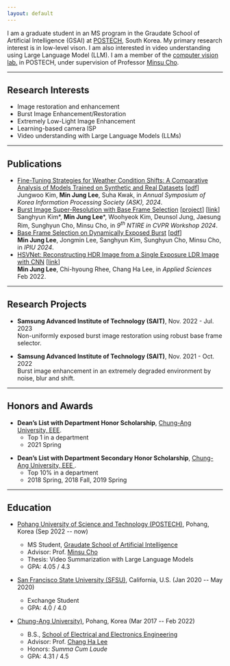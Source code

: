 ```yaml
---
layout: default
---
```


I am a graduate student in an MS program in the Graudate School of Artificial Intelligence (GSAI) at [POSTECH](https://www.postech.ac.kr/), South Korea.
My primary research interest is in low-level vison. I am also interested in video understanding using Large Language Model (LLM).
I am a member of the [computer vision lab.](https://cvlab.postech.ac.kr/lab/) in POSTECH, under supervision of Professor [Minsu Cho](http://cvlab.postech.ac.kr/~mcho/).




* * *

## Research Interests

*   Image restoration and enhancement
*   Burst Image Enhancement/Restoration
*   Extremely Low-Light Image Enhancement
*   Learning-based camera ISP
*   Video understanding with Large Language Models (LLMs)

<!-- * * * -->

<!-- ## Industry Experience

* [Meta Reality Labs.](https://about.meta.com/realitylabs/), Burlingame, California, U.S.A.
  * _Ph.D Research Scientist Intern_, Jul 2023 ~ Oct 2023
    * Manager: Survi Kyal, Mentor: Fengting Yang
    * Succeeded to achieve KPIs of Eye Tracking production model of Arcata project (XR Eyes)
    * Improved gaze estimation accuracy in production model of Meta Quest using a single POR camera through invariant feature learning for a personalized, explainable ML Eyes
   
<!--
    * Learning-based analytics research on human behavior for AR/VR device. (XR Eyes)
    * Improved gaze estimation accuracy in Meta Quest production model using a single POR camera through invariant feature learning for a personalized, explainable ML Eyes model
    * Increased KPIs (P95, PCD$<$4.5) of ET production model by 9% of Arcata project 
-->
<!--
* [Fast campus.](https://fastcampus.co.kr/), Seoul, South Korea.
  * _Computer Vision Lecturer_, Mar 2022 ~ Aug 2022
    * Lecturing on computer vision from classical to state-of-the-art deep learning approaches.
    * Curriculum Sheet: [Google Spreadsheet](https://bit.ly/440T2ih)
-->

<!-- * [Vuno Inc.](https://www.vuno.co/), Seoul, South Korea.
  * _Front-end Developer_, Jun 2017 ~ Aug 2017
    * Developed the client/front-end interface for an AI-based software for diagnosis of major abnormalities from a chest X-ray. -->


* * *

## Publications
*   [Fine-Tuning Strategies for Weather Condition Shifts: A Comparative Analysis of Models Trained on Synthetic and Real Datasets](./assets/pdf/KIPS_C2024A0277F.pdf) [[pdf](./assets/pdf/KIPS_C2024A0277F.pdf)] Jungwoo Kim, **Min Jung Lee**, Suha Kwak, in _Annual Symposium of Korea Information Processing Society (ASK), 2024_.
*   [Burst Image Super-Resolution with Base Frame Selection](https://www.arxiv.org/pdf/2406.17869) [[project](https://postech-cvlab.github.io/Burst_FSN/)] [[link](https://www.arxiv.org/pdf/2406.17869)] Sanghyun Kim\*, **Min Jung Lee**\*, Woohyeok Kim, Deunsol Jung, Jaesung Rim, Sunghyun Cho, Minsu Cho, in _9<sup>th</sup> NTIRE in CVPR Workshop 2024_.
*   [Base Frame Selection on Dynamically Exposed Burst](./assets/pdf/IPIU2024.pdf) [[pdf](./assets/pdf/IPIU2024.pdf)] \
  **Min Jung Lee**, Jongmin Lee, Sanghyun Kim, Sunghyun Cho, Minsu Cho, in _IPIU 2024_.
*   [HSVNet: Reconstructing HDR Image from a Single Exposure LDR Image with CNN](https://doi.org/10.3390/app12052370) [[link](https://doi.org/10.3390/app12052370)] \
  **Min Jung Lee**, Chi-hyoung Rhee, Chang Ha Lee, in _Applied Sciences_ Feb 2022.

* * *

## Research Projects

<!-- *  **Kakao Brain**,  Nov. 2021 - Jul. 2023 \
    Efficient equivariant representation learning in deep neural networks. -->

*  **Samsung Advanced Institute of Technology (SAIT)**, Nov. 2022 - Jul. 2023  \
    Non-uniformly exposed burst image restoration using robust base frame selector.

*  **Samsung Advanced Institute of Technology (SAIT)**, Nov. 2021 - Oct. 2022  \
    Burst image enhancement in an extremely degraded environment by noise, blur and shift.
        
<!-- *  **Samsung Advanced Institute of Technology (SAIT)**, Nov. 2020 - Oct. 2021 \
    Motion-aware burst image enhancement in the extremely low-light situation. -->

<!-- * * *

## Professional Services

*  **Reviewer of international conferences** \
    Computer Vision and Pattern Recognition (CVPR) 2022, 2023, 2024 \
    International Conference on Machine Learning (ICML) 2024 \
    International Conference on Learning Representations (ICLR) 2024 \
    Neural Information Processing Systems (NeurIPS) 2023 \
    International Conference on Computer Vision (ICCV) 2023 \
    European Conference on Computer Vision (ECCV) 2022, 2024 \
    Asian Conference on Comoputer Vision (ACCV) 2024 \
    International Conference on 3D Vision (3DV) 2022 \
    British Machine Vision Conference (BMVC) 2021 \
    Winter Conference on Applications of Computer Vision (WACV) 2021, 2022, 2023, 2024 \
    International Conference on Machine Vision Applications (MVA) 2021, 2023 \
    International Conference on Pattern Recognition (ICPR) 2020 

*  **Reviewer of international journals** \
    IEEE Transactions on Pattern Analysis and Machine Intelligence (2023, 2024) \
    International Journal of Computer Vision (2023) \
    IEEE Transactions on Image Processing (2022, 2023) \
    Pattern Recognition (2022, 2023) \
    The Visual Computer (2022)  -->
    
* * *

## Honors and Awards

- **Dean’s List with Department Honor Scholarship**, [ Chung-Ang University, EEE](https://www.cau.ac.kr/index.do).
  - Top 1 in a department
  - 2021 Spring

* **Dean’s List with Department Secondary Honor Scholarship**, [ Chung-Ang University, EEE ](https://www.cau.ac.kr/index.do).
  - Top 10% in a department
  - 2018 Spring, 2018 Fall, 2019 Spring

<!-- * **Global Ph.D fellowship**,  [_National Research Foundation of Korea (NRF)_](https://www.nrf.re.kr/eng/page/4a5d0ace-9cbb-4d21-9b18-92c8464aa23b), 2019 -- Now.
    
* **POSTECH CSE research award (2nd place)**, [_Undergraduate Research Program_](https://cse.postech.ac.kr/2018-1%ed%95%99%ea%b8%b0-%ea%b3%bc%ec%a0%9c%ec%97%b0%ea%b5%ac%eb%b0%9c%ed%91%9c-%ea%b0%9c%ec%b5%9c-%eb%b0%8f-%ec%8b%9c%ec%83%81%ec%8b%9d/?pageds=1&p_id=111&e=%EA%B3%BC%EC%A0%9C%EC%97%B0%EA%B5%AC%EB%B0%9C%ED%91%9C&k=&c=), _POSTECH Computer Science Engineering Department_, 2018.
    
* **SK Hynix scholarship**, [SK Hynix Fellowship Program](http://times.postech.ac.kr/news/articleView.html?idxno=7120), _POSTECH_, 2015. -->

* * *

## Education

- [Pohang University of Science and Technology (POSTECH)](http://www.postech.ac.kr/), Pohang, Korea (Sep 2022 -- now)
  - MS Student, [Graudate School of Artificial Intelligence](https://ai.postech.ac.kr/)
  - Advisor: Prof. [Minsu Cho](http://cvlab.postech.ac.kr/~mcho/)
  - Thesis: Video Summarization with Large Language Models
  -	GPA: 4.05 / 4.3

- [San Francisco State University (SFSU)](https://www.tugraz.at/en/home/), California, U.S. (Jan 2020 -- May 2020)
  - Exchange Student
  -	GPA: 4.0 / 4.0

- [Chung-Ang University)](https://www.cau.ac.kr/index.do), Pohang, Korea (Mar 2017 -- Feb 2022)
  - B.S., [School of Electrical and Electronics Engineering](https://e3home.cau.ac.kr/)	
  - Advisor: Prof. [Chang Ha Lee](http://prof.cau.ac.kr/~chlee/)
  - Honors: _Summa Cum Laude_
  -	GPA: 4.31 / 4.5

